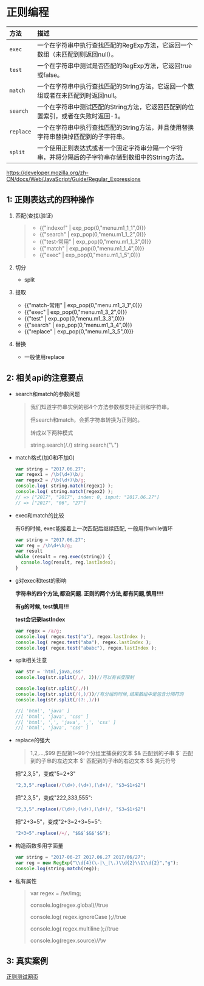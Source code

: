 # 正则编程

<script>
     var menu = {
         "m1_1_1":" //indexof和search的区别是,indexof有两个参数,且不接受正则. 而search只接受正则.<br>//stringObject.indexOf(searchvalue,fromindex) 返回-1 或者idx下标<br>var res = 'asdf123'.indexOf(/\d/);<br>console.log(res);",
         "m1_1_2":"var res = 'asdf'.search(/\d/);//字符串方法<br>console.log(!!~res)//search 返回-1 或者idx下标. 取反运算得到的是-(x+1).",
         "m1_1_3":"var res = /\d/.test('123asdf');//正则方法, 最常用<br>console.log(res); //返回true或者false",
         "m1_1_4":"var res = 'asdf123'.match(/\d/);//字符串方法<br>console.log(res); //返回数组或者null, 带g的时候返回所有匹配数组.",
         "m1_1_5":"var res = /\d/g.exec('asdf123');//正则方法<br>console.log(res); //返回数组或者null, 带g的时候和不带g返回一致.",
         "m1_3_1":'//match 最常用<br>var str = "2017-06-21";<br>var reg = /^(\d{4})-(\d{2})-(\d{2})$/<br>var res = str.match(reg);<br>console.log(res); // 数组 <br>console.log(res[1]) //2017',
         "m1_3_2":'var str = "2017-06-21";<br>var reg = /^(\d{4})-(\d{2})-(\d{2})$/<br>var res = reg.exec(str);<br>console.log(res); // 数组 <br>console.log(res[1]) //2017',
         "m1_3_3":'var reg = /^(\d{4})-(\d{2})-(\d{2})/<br>var str = "2017-06-21";<br>console.log(reg.test(str))  <br>console.log(RegExp.$1)',
         "m1_3_4":"参考test",
         "m1_3_5":'var reg = /^(\d{4})-(\d{2})-(\d{2})/<br>varstr = "2017-06-21";<br>var arr = []<br>str.replace(reg, function(match, year, month, day){<br>\\t arr.push(year, month, day)<br>})<br>console.log(arr);'
     }
</script>

| 方法      | 描述                                                         |
| :-------- | :----------------------------------------------------------- |
| `exec`    | 一个在字符串中执行查找匹配的RegExp方法，它返回一个数组（未匹配到则返回null）。 |
| `test`    | 一个在字符串中测试是否匹配的RegExp方法，它返回true或false。  |
| `match`   | 一个在字符串中执行查找匹配的String方法，它返回一个数组或者在未匹配到时返回null。 |
| `search`  | 一个在字符串中测试匹配的String方法，它返回匹配到的位置索引，或者在失败时返回-1。 |
| `replace` | 一个在字符串中执行查找匹配的String方法，并且使用替换字符串替换掉匹配到的子字符串。 |
| `split`   | 一个使用正则表达式或者一个固定字符串分隔一个字符串，并将分隔后的子字符串存储到数组中的String方法。 |

https://developer.mozilla.org/zh-CN/docs/Web/JavaScript/Guide/Regular_Expressions

## 1: 正则表达式的四种操作

1. 匹配(查找\验证)

   > - {{"indexof" | exp_pop(0,"menu.m1_1_1",0)}}
   > - {{"search" | exp_pop(0,"menu.m1_1_2",0)}}
   > - {{"test-常用" | exp_pop(0,"menu.m1_1_3",0)}}
   > - {{"match" | exp_pop(0,"menu.m1_1_4",0)}}
   > - {{"exec" | exp_pop(0,"menu.m1_1_5",0)}}

2. 切分

   * split

3. 提取

   * {{"match-常用" | exp_pop(0,"menu.m1_3_1",0)}}
   * {{"exec" | exp_pop(0,"menu.m1_3_2",0)}}
   * {{"test" | exp_pop(0,"menu.m1_3_3",0)}}
   * {{"search" | exp_pop(0,"menu.m1_3_4",0)}}
   * {{"replace" | exp_pop(0,"menu.m1_3_5",0)}}

4. 替换

   * 一般使用replace

## 2: 相关api的注意要点

* search和match的参数问题

  > 我们知道字符串实例的那4个方法参数都支持正则和字符串。
  >
  > 但search和match，会把字符串转换为正则的。
  >
  > 转成以下两种模式
  >
  > string.search(/\./)
  > string.search("\\.")

* match格式(加G和不加G)

  ```js
  var string = "2017.06.27";
  var regex1 = /\b(\d+)\b/;
  var regex2 = /\b(\d+)\b/g;
  console.log( string.match(regex1) );
  console.log( string.match(regex2) );
  // => ["2017", "2017", index: 0, input: "2017.06.27"]
  // => ["2017", "06", "27"]
  ```

* exec和match的比较

  有G的时候, exec能接着上一次匹配后继续匹配, 一般用作while循环

  ```js
  var string = "2017.06.27";
  var reg = /\b\d+\b/g;
  var result 
  while (result = reg.exec(string)) {
    console.log(result, reg.lastIndex);
  }
  ```

* g对exec和test的影响

  **字符串的四个方法,都没问题.  正则的两个方法,都有问题,慎用!!!!**

  **有g的时候, test慎用!!!** 

  **test会记录lastIndex**

  ```javascript
  var regex = /a/g;
  console.log( regex.test("a"), regex.lastIndex );
  console.log( regex.test("aba"), regex.lastIndex );
  console.log( regex.test("ababc"), regex.lastIndex );
  ```

* split相关注意

  ```javascript
  var str = 'html,java,css'
  console.log(str.split(/,/, 2))//可以有长度限制
  
  console.log(str.split(/,/)) 
  console.log(str.split(/(,)/))//有分组的时候,结果数组中是包含分隔符的
  console.log(str.split(/(?:,)/))
  
  //[ 'html', 'java' ]
  //[ 'html', 'java', 'css' ]
  //[ 'html', ',', 'java', ',', 'css' ]
  //[ 'html', 'java', 'css' ]
  ```

* replace的强大

  > $1,$2,...,$99 匹配第1~99个分组里捕获的文本
  > $& 匹配到的子串
  > $` 匹配到的子串的左边文本
  > $' 匹配到的子串的右边文本
  > $$ 美元符号

  把"2,3,5"，变成"5=2+3"

  ```js
  "2,3,5".replace(/(\d+),(\d+),(\d+)/, "$3=$1+$2")
  ```

  把"2,3,5"，变成"222,333,555":

  ```js
  "2,3,5".replace(/(\d+),(\d+),(\d+)/, "$3=$1+$2")
  ```

  把"2+3=5"，变成"2+3=2+3=5=5":

  ```js
  "2+3=5".replace(/=/, "$&$`$&$'$&");
  ```

* 构造函数多用字面量

  ```js
  var string = "2017-06-27 2017.06.27 2017/06/27";
  var reg = new RegExp("\\d{4}(\-|\_|\.)\\d{2}\\1\\d{2}","g");
  console.log(string.match(reg));
  ```

* 私有属性

  > var regex = /\w/img;
  >
  > console.log(regex.global)//true
  >
  > console.log( regex.ignoreCase );//true
  >
  > console.log( regex.multiline );//true
  >
  > console.log(regex.source)//\w

## 3: 真实案例

[正则测试网页](https://1078559858.github.io/myGitBooks/html/testRegExp.html)



